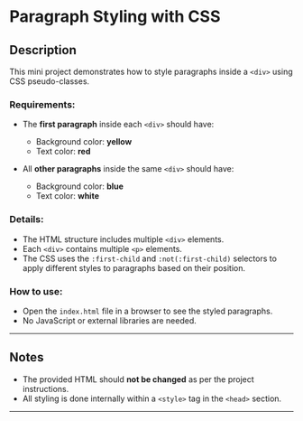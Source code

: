 # Paragraph Styling with CSS

## Description

This mini project demonstrates how to style paragraphs inside a `<div>` using CSS pseudo-classes.

### Requirements:
- The **first paragraph** inside each `<div>` should have:
  - Background color: **yellow**
  - Text color: **red**

- All **other paragraphs** inside the same `<div>` should have:
  - Background color: **blue**
  - Text color: **white**

### Details:
- The HTML structure includes multiple `<div>` elements.
- Each `<div>` contains multiple `<p>` elements.
- The CSS uses the `:first-child` and `:not(:first-child)` selectors to apply different styles to paragraphs based on their position.

### How to use:
- Open the `index.html` file in a browser to see the styled paragraphs.
- No JavaScript or external libraries are needed.

---

## Notes
- The provided HTML should **not be changed** as per the project instructions.
- All styling is done internally within a `<style>` tag in the `<head>` section.

---



